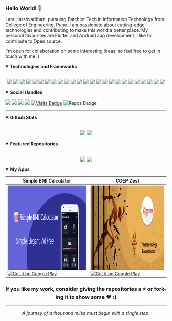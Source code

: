 ### Hello World! 👋

<!--
**harshshinde07/harshshinde07** is a ✨ _special_ ✨ repository because its `README.md` (this file) appears on your GitHub profile.

Here are some ideas to get you started:

- 🔭 I’m currently working on ...
- 🌱 I’m currently learning ...
- 👯 I’m looking to collaborate on ...
- 🤔 I’m looking for help with ...
- 💬 Ask me about ...
- 📫 How to reach me: ...
- 😄 Pronouns: ...
- ⚡ Fun fact: ...
-->

<p> I am Harshvardhan, pursuing Batchlor Tech in Information Technology from College of Engineering, Pune. I am passionate about cutting-edge technologies and contributing to make this world a better place. My personal favourites are Flutter and Android app development. I like to contribute to Open source. </p>
<p> I'm open for collaboration on some interesting ideas, so feel free to get in touch with me :) </p>

<details open>
<summary><b>Technologies and Frameworks</b></summary>

<br>

<p align = "center">
 
 <img src="https://img.shields.io/badge/c%20-%2300599C.svg?&style=for-the-badge&logo=c&logoColor=white"/>
 <img src="https://img.shields.io/badge/c++%20-%2300599C.svg?&style=for-the-badge&logo=c%2B%2B&ogoColor=white"/>
 <img src="https://img.shields.io/badge/java-%23ED8B00.svg?&style=for-the-badge&logo=java&logoColor=white"/>
 <img src="https://img.shields.io/badge/kotlin-%230095D5.svg?&style=for-the-badge&logo=kotlin&logoColor=white"/>
 <img src="https://img.shields.io/badge/dart-%230175C2.svg?&style=for-the-badge&logo=dart&logoColor=white"/>
 <img src="https://img.shields.io/badge/javascript%20-%23323330.svg?&style=for-the-badge&logo=javascript&logoColor=%23F7DF1E"/>
 <img src="https://img.shields.io/badge/typescript%20-%23007ACC.svg?&style=for-the-badge&logo=typescript&logoColor=white"/>
 <img src="https://img.shields.io/badge/python%20-%2314354C.svg?&style=for-the-badge&logo=python&logoColor=white"/>
 <img src="https://img.shields.io/badge/html5%20-%23E34F26.svg?&style=for-the-badge&logo=html5&logoColor=white"/>
 <img src="https://img.shields.io/badge/css3%20-%231572B6.svg?&style=for-the-badge&logo=css3&logoColor=white"/>
 <img src="https://img.shields.io/badge/node.js%20-%2343853D.svg?&style=for-the-badge&logo=node.js&logoColor=white"/>
 <img src="https://img.shields.io/badge/express.js%20-%23404d59.svg?&style=for-the-badge"/>
 <img src="https://img.shields.io/badge/react%20-%2320232a.svg?&style=for-the-badge&logo=react&logoColor=%2361DAFB"/>
 <img src="https://img.shields.io/badge/angular%20-%23DD0031.svg?&style=for-the-badge&logo=angular&logoColor=white"/>
 <img src="https://img.shields.io/badge/Flutter%20-%2302569B.svg?&style=for-the-badge&logo=Flutter&logoColor=white" />
 <img src="https://img.shields.io/badge/git%20-%23F05033.svg?&style=for-the-badge&logo=git&logoColor=white"/>
 <img src="https://img.shields.io/badge/github%20-%23121011.svg?&style=for-the-badge&logo=github&logoColor=white"/>
 <img src="https://img.shields.io/badge/gitlab%20-%23181717.svg?&style=for-the-badge&logo=gitlab&logoColor=white"/>
 <img src="https://img.shields.io/badge/bitbucket%20-%230047B3.svg?&style=for-the-badge&logo=bitbucket&logoColor=white"/>
 <img src="https://img.shields.io/badge/Google%20Cloud%20-%234285F4.svg?&style=for-the-badge&logo=google-cloud&logoColor=white"/>
 <img src="https://img.shields.io/badge/firebase%20-%23039BE5.svg?&style=for-the-badge&logo=firebase"/>
 <img src ="https://img.shields.io/badge/MongoDB-%234ea94b.svg?&style=for-the-badge&logo=mongodb&logoColor=white"/>
 <img src ="https://img.shields.io/badge/sqlite-%2307405e.svg?&style=for-the-badge&logo=sqlite&logoColor=white"/>
 <img src="https://img.shields.io/badge/mysql-%2300f.svg?&style=for-the-badge&logo=mysql&logoColor=white"/>
 <img src="https://img.shields.io/badge/travisci%20-%232B2F33.svg?&style=for-the-badge&logo=travis&logoColor=white"/>

</p>

</details>


<details open>
<summary><b>Social Handles</b></summary>

<p align = "center">

[<img src="https://img.shields.io/badge/-Gmail-D14836.svg?style=for-the-badge&logo=Gmail&logoColor=white&link=mailto:harshshinde07@gmail.com" />](mailto:harshshinde07@gmail.com)
[<img src="https://img.shields.io/badge/linkedin-%230077B5.svg?&style=for-the-badge&logo=linkedin&logoColor=white" />](https://www.linkedin.com/in/harshshinde07/)
[<img src="https://img.shields.io/badge/twitter-%231DA1F2.svg?&style=for-the-badge&logo=twitter&logoColor=white" />](https://twitter.com/im_Harsh07) 
[<img src = "https://img.shields.io/badge/instagram-%23E4405F.svg?&style=for-the-badge&logo=instagram&logoColor=white">](https://www.instagram.com/iamharsh_07/)
[![Visits Badge](https://badges.pufler.dev/visits/harshshinde07/harshshinde07?style=for-the-badge)](https://github.com/harshshinde07/harshshinde07)
![Repos Badge](https://badges.pufler.dev/repos/harshshinde07?style=for-the-badge)
</p>

</details>

---

<details open>
 <summary><b>Github Stats</b></summary>

<br>

<p align = "center">
  <img src = "https://github-readme-stats.vercel.app/api?username=harshshinde07&show_icons=true&include_all_commits=true&count_private=true&theme=tokyonight&line_height=27">
  <img src = "https://github-readme-stats.vercel.app/api/top-langs/?username=harshshinde07&include_all_commits=true&count_private=true&hide=css,java,html,typescript,jupyter notebook&theme=tokyonight">
</p>

</details>



<details open> 
 <summary><b>Featured Repositories</b></summary>
 
 <br>
 
<p align = "center">
<a href = "https://github.com/harshshinde07/BMI-Calculator-Flutter"><img align="center" src="https://github-readme-stats.vercel.app/api/pin/?username=harshshinde07&repo=BMI-Calculator-Flutter&theme=tokyonight" /></a>
<a href = "https://github.com/harshshinde07/COEP-Zest-19"><img align="center" src="https://github-readme-stats.vercel.app/api/pin/?username=harshshinde07&repo=COEP-Zest-19&theme=tokyonight" /></a>
</p>
</details>


<details open>
 <summary><b>My Apps </b><summary>
 <p align = "center">
 

| Simple BMI Calculator      | COEP Zest |
| ----------- | ----------- |
| <a href='https://play.google.com/store/apps/details?id=com.apps.harsh.bmi_calculator'><img alt='Simple BMI Calculator' src='https://github.com/harshshinde07/BMI-Calculator-Flutter/blob/master/BMI%20calculator%20banner.png' height='264' /></a> <br> <a href='https://play.google.com/store/apps/details?id=com.apps.harsh.bmi_calculator'><img alt='Get it on Google Play' src='https://play.google.com/intl/en_us/badges/static/images/badges/en_badge_web_generic.png' height='64' /></a>         | <a href='https://play.google.com/store/apps/details?id=com.apps.harsh.zest'><img alt='COEP ZEST' src='https://github.com/harshshinde07/COEP-Zest-19/blob/master/Feature%20Graphic-01.png' height='264' /></a> <br> <a href='https://play.google.com/store/apps/details?id=com.apps.harsh.zest'><img alt='Get it on Google Play' src='https://play.google.com/intl/en_us/badges/static/images/badges/en_badge_web_generic.png' height='64' /></a>       |

 
 </p>
 
 </details>

<div align="center">

### If you like my work, consider giving the repositories a :star: or fork-ing it to show some :heart: :)

</div>

<hr>
<p align="center">
   <i>A journey of a thousand miles must begin with a single step.</i>
   <br>
<br>	
</p>
